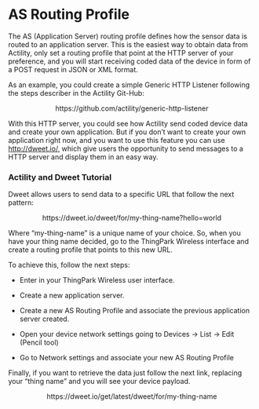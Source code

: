 # AS Routing Profile

The AS (Application Server) routing profile defines how the sensor data is routed to an application server.
This is the easiest way to obtain data from Actility, only set a routing profile that point at the HTTP server of your preference, and you will start receiving coded data of the device in form of a POST request in JSON or XML format.

As an example, you could create a simple Generic HTTP Listener following the steps describer in the Actility Git-Hub:

<p align="center">
  https://github.com/actility/generic-http-listener 
</p>                                     

With this HTTP server, you could see how Actility send coded device data and create your own application. But if you don’t want to create your own application right now, and you want to use this feature you can use http://dweet.io/, which give users the opportunity to send messages to a HTTP server and display them in an easy way.

### Actility and Dweet Tutorial
Dweet allows users to send data to a specific URL that follow the next pattern:

<p align="center">
  https://dweet.io/dweet/for/my-thing-name?hello=world
</p>        

Where “my-thing-name” is a unique name of your choice. So, when you have your thing name decided, go to the ThingPark Wireless interface and create a routing profile that points to this new URL.

To achieve this, follow the next steps:
- Enter in your ThingPark Wireless user interface.

- Create a new application server.

- Create a new AS Routing Profile and associate the previous application server created.

- Open your device network settings going to Devices -> List -> Edit (Pencil tool)

- Go to Network settings and associate your new AS Routing Profile

Finally, if you want to retrieve the data just follow the next link, replacing your “thing name” and you will see your device payload.

<p align="center">
  https://dweet.io/get/latest/dweet/for/my-thing-name
</p>  


